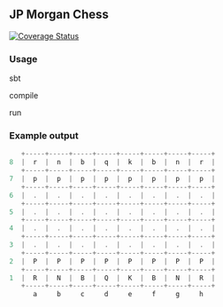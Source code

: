 ## JP Morgan Chess
[![Coverage Status](https://coveralls.io/repos/github/philippeZim/JP_Morgan_Chess/badge.svg)](https://coveralls.io/github/philippeZim/JP_Morgan_Chess)

### Usage
sbt

compile

run

### Example output

```scala
   +-----+-----+-----+-----+-----+-----+-----+-----+
8  |  r  |  n  |  b  |  q  |  k  |  b  |  n  |  r  |
   +-----+-----+-----+-----+-----+-----+-----+-----+
7  |  p  |  p  |  p  |  p  |  p  |  p  |  p  |  p  |
   +-----+-----+-----+-----+-----+-----+-----+-----+
6  |  .  |  .  |  .  |  .  |  .  |  .  |  .  |  .  |
   +-----+-----+-----+-----+-----+-----+-----+-----+
5  |  .  |  .  |  .  |  .  |  .  |  .  |  .  |  .  |
   +-----+-----+-----+-----+-----+-----+-----+-----+
4  |  .  |  .  |  .  |  .  |  .  |  .  |  .  |  .  |
   +-----+-----+-----+-----+-----+-----+-----+-----+
3  |  .  |  .  |  .  |  .  |  .  |  .  |  .  |  .  |
   +-----+-----+-----+-----+-----+-----+-----+-----+
2  |  P  |  P  |  P  |  P  |  P  |  P  |  P  |  P  |
   +-----+-----+-----+-----+-----+-----+-----+-----+
1  |  R  |  N  |  B  |  Q  |  K  |  B  |  N  |  R  |
   +-----+-----+-----+-----+-----+-----+-----+-----+
      a     b     c     d     e     f     g     h   
